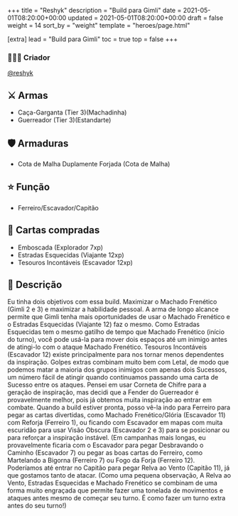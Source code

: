 +++
title = "Reshyk"
description = "Build para Gimli"
date = 2021-05-01T08:20:00+00:00
updated = 2021-05-01T08:20:00+00:00
draft = false
weight = 14
sort_by = "weight"
template = "heroes/page.html"

[extra]
lead = "Build para Gimli"
toc = true
top = false
+++

### 🙋🏻‍♂️ Criador

[@reshyk](https://www.reddit.com/r/JourneysInMiddleEarth/comments/p3whof/a_nonstandard_build_for_every_character/)

## ⚔️ Armas

- Caça-Garganta (Tier 3)(Machadinha)
- Guerreador (Tier 3)(Estandarte)

## 🛡️ Armaduras

- Cota de Malha Duplamente Forjada (Cota de Malha)

## ⭐️ Função

- Ferreiro/Escavador/Capitão

## 🎴 Cartas compradas

- Emboscada (Explorador 7xp)
- Estradas Esquecidas (Viajante 12xp)
- Tesouros Incontáveis (Escavador 12xp)

## 📖 Descrição

Eu tinha dois objetivos com essa build. Maximizar o Machado Frenético (Gimli 2 e 3) e maximizar a habilidade pessoal. A arma de longo alcance permite que Gimli tenha mais oportunidades de usar o Machado Frenético e o Estradas Esquecidas (Viajante 12) faz o mesmo. Como Estradas Esquecidas tem o mesmo gatilho de tempo que Machado Frenético (início do turno), você pode usá-la para mover dois espaços até um inimigo antes de atingi-lo com o ataque Machado Frenético. Tesouros Incontáveis (Escavador 12) existe principalmente para nos tornar menos dependentes da inspiração. Golpes extras combinam muito bem com Letal, de modo que podemos matar a maioria dos grupos inimigos com apenas dois Sucessos, um número fácil de atingir quando continuamos passando uma carta de Sucesso entre os ataques. Pensei em usar Corneta de Chifre para a geração de inspiração, mas decidi que a Fender do Guerreador é provavelmente melhor, pois já obtemos muita inspiração ao entrar em combate. Quando a build estiver pronta, posso vê-la indo para Ferreiro para pegar as cartas divertidas, como Machado Frenético/Glória (Escavador 11) com Reforja (Ferreiro 1), ou ficando com Escavador em mapas com muita escuridão para usar Visão Obscura (Escavador 2 e 3) para se posicionar ou para reforçar a inspiração instável. (Em campanhas mais longas, eu provavelmente ficaria com o Escavador para pegar Desbravando o Caminho (Escavador 7) ou pegar as boas cartas do Ferreiro, como Martelando a Bigorna (Ferreiro 7) ou Fogo da Forja (Ferreiro 12). Poderíamos até entrar no Capitão para pegar Relva ao Vento (Capitão 11), já que gostamos tanto de atacar. (Como uma pequena observação, A Relva ao Vento, Estradas Esquecidas e Machado Frenético se combinam de uma forma muito engraçada que permite fazer uma tonelada de movimentos e ataques antes mesmo de começar seu turno. É como fazer um turno extra antes do seu turno!)
